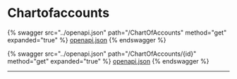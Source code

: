 # Chartofaccounts

{% swagger src="../openapi.json" path="/ChartOfAccounts" method="get" expanded="true" %}
[openapi.json](../openapi.json)
{% endswagger %}

{% swagger src="../openapi.json" path="/ChartOfAccounts/{id}" method="get" expanded="true" %}
[openapi.json](../openapi.json)
{% endswagger %}

***
